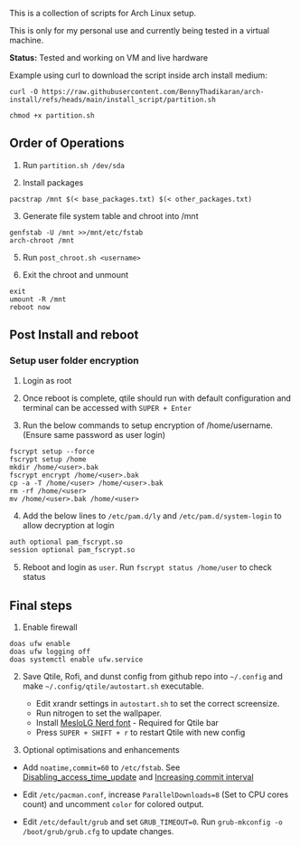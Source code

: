 This is a collection of scripts for Arch Linux setup.

This is only for my personal use and currently being tested in a virtual machine.

**Status:** Tested and working on VM and live hardware

Example using curl to download the script inside arch install medium:

`curl -O https://raw.githubusercontent.com/BennyThadikaran/arch-install/refs/heads/main/install_script/partition.sh`

`chmod +x partition.sh`

## Order of Operations

1. Run `partition.sh /dev/sda`

2. Install packages

`pacstrap /mnt $(< base_packages.txt) $(< other_packages.txt)`

3. Generate file system table and chroot into /mnt

```
genfstab -U /mnt >>/mnt/etc/fstab
arch-chroot /mnt
```

5. Run `post_chroot.sh <username>`

6. Exit the chroot and unmount

```
exit
umount -R /mnt
reboot now
```

## Post Install and reboot

### Setup user folder encryption

1. Login as root

2. Once reboot is complete, qtile should run with default configuration and terminal can be accessed with `SUPER + Enter`

3. Run the below commands to setup encryption of /home/username. (Ensure same password as user login)

```
fscrypt setup --force
fscrypt setup /home
mkdir /home/<user>.bak
fscrypt encrypt /home/<user>.bak
cp -a -T /home/<user> /home/<user>.bak
rm -rf /home/<user>
mv /home/<user>.bak /home/<user>
```

4. Add the below lines to `/etc/pam.d/ly` and `/etc/pam.d/system-login` to allow decryption at login

```bash
auth optional pam_fscrypt.so
session optional pam_fscrypt.so
```

5. Reboot and login as `user`. Run `fscrypt status /home/user` to check status

## Final steps

1. Enable firewall

```
doas ufw enable
doas ufw logging off
doas systemctl enable ufw.service
```

2. Save Qtile, Rofi, and dunst config from github repo into `~/.config` and make `~/.config/qtile/autostart.sh` executable.
   - Edit xrandr settings in `autostart.sh` to set the correct screensize.
   - Run nitrogen to set the wallpaper.
   - Install [MesloLG Nerd font](https://www.nerdfonts.com/font-downloads) - Required for Qtile bar
   - Press `SUPER + SHIFT + r` to restart Qtile with new config

3. Optional optimisations and enhancements

  - Add `noatime,commit=60` to `/etc/fstab`. See [Disabling_access_time_update](https://wiki.archlinux.org/title/Ext4#Disabling_access_time_update) and [Increasing commit interval](https://wiki.archlinux.org/title/Ext4#Increasing_commit_interval)
  - Edit `/etc/pacman.conf`, increase `ParallelDownloads=8` (Set to CPU cores count) and uncomment `color` for colored output.

  - Edit `/etc/default/grub` and set `GRUB_TIMEOUT=0`. Run `grub-mkconfig -o /boot/grub/grub.cfg` to update changes.
